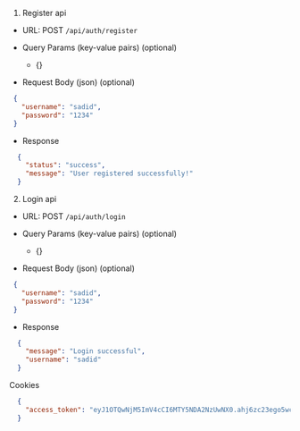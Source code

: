 1) Register api

- URL: POST `/api/auth/register`

- Query Params (key-value pairs) (optional)
    - {}

- Request Body (json) (optional)
 ```json
  {
    "username": "sadid",
    "password": "1234"
  }
  ```
  
- Response
 ```json
   {
     "status": "success",
     "message": "User registered successfully!"
   }
   ```

2) Login api

- URL: POST `/api/auth/login`

- Query Params (key-value pairs) (optional)
  - {}

- Request Body (json) (optional)
 ```json
  {
    "username": "sadid",
    "password": "1234"
  }
  ```

- Response
 ```json
   {
     "message": "Login successful", 
     "username": "sadid"
   }
  ```
  Cookies
 ```json
   {
     "access_token": "eyJ1OTQwNjM5ImV4cCI6MTY5NDA2NzUwNX0.ahj6zc23ego5wclHr5RlBJAdCOqch79ouAz_GU4qQiU"
   }
  ```